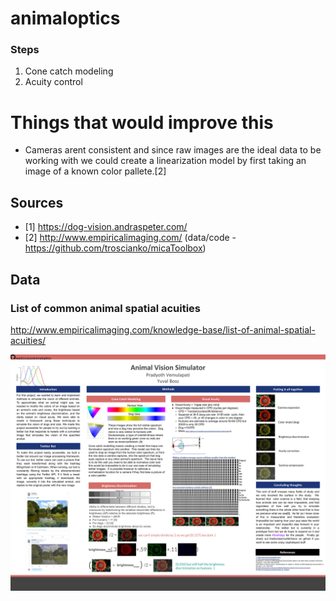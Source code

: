 # animaloptics

### Steps
1. Cone catch modeling
2. Acuity control

# Things that would improve this
* Cameras arent consistent and since raw images are the ideal data to be working with we could create a linearization model by first taking an image of a known color pallete.[2]

## Sources
* [1] https://dog-vision.andraspeter.com/
* [2] http://www.empiricalimaging.com/  (data/code - https://github.com/troscianko/micaToolbox)
## Data

### List of common animal spatial acuities
http://www.empiricalimaging.com/knowledge-base/list-of-animal-spatial-acuities/


<img src="figs/455 final poster.svg">
